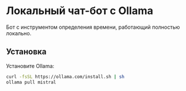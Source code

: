 # Локальный чат-бот с Ollama

Бот с инструментом определения времени, работающий полностью локально.

## Установка

Установите Ollama:
```bash
curl -fsSL https://ollama.com/install.sh | sh
ollama pull mistral

